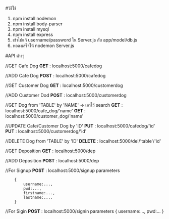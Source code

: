 #วิธีใช้ 
1. npm install nodemon 
2. npm install body-parser 
3. npm install mysql 
4. npm install express 
5. เข้าไปแก้ username/password ใน Server.js กับ app/model/db.js 
6. พอลงเสร็จให้ nodemon Server.js 

#API ต่างๆ 

//GET Cafe Dog 
**GET** : localhost:5000/cafedog 

//ADD Cafe Dog 
**POST** : localhost:5000/cafedog 

//GET Customer Dog 
**GET** : localhost:5000/customerdog 

//ADD Customer Dod 
**POST** : localhost:5000/customerdog 

//GET Dog from 'TABLE' by 'NAME' -> เอาไว้ search 
**GET** : localhost:5000/cafe_dog/'name' 
**GET** : localhost:5000/customer_dog/'name' 

//UPDATE Cafe/Customer Dog by 'ID' 
**PUT** : localhost:5000/cafedog/'id' 
**PUT** : localhost:5000/customerdog/'id' 

//DELETE Dog from 'TABLE' by 'ID' 
**DELETE** : localhost:5000/del/'table'/'id' 

//GET Deposition
**GET** : localhost:5000/dep 

//ADD Deposition 
**POST** : localhost:5000/dep

//For Signup 
**POST** : localhost:5000/signup 
parameters 

        {
            username:...,
            pwd:...,
            firstname:...,
            lastname:....
        } 

//For Sigin 
**POST** : localhost:5000/signin 
parameters 
        {
            username:...,
            pwd:...
        } 
